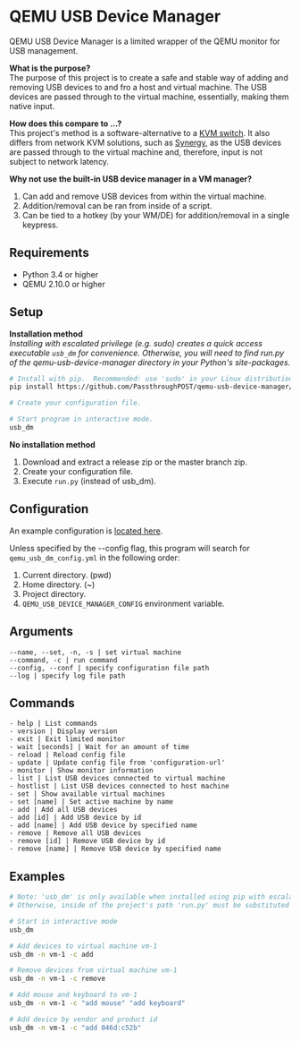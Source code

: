  # QEMU USB Device Manager
 
 QEMU USB Device Manager is a limited wrapper of the QEMU monitor for USB management.
 
 **What is the purpose?**  
 The purpose of this project is to create a safe and stable way of adding and removing USB devices to and fro a host and virtual machine. The USB devices are passed through to the virtual machine, essentially, making them native input.
 
 **How does this compare to ...?**  
 This project's method is a software-alternative to a [KVM switch](https://en.wikipedia.org/wiki/KVM_switch).  It also differs from network KVM solutions, such as [Synergy](https://symless.com/synergy), as the USB devices are passed through to the virtual machine and, therefore, input is not subject to network latency.
 
 **Why not use the built-in USB device manager in a VM manager?**  
1. Can add and remove USB devices from within the virtual machine.
2. Addition/removal can be ran from inside of a script.
3. Can be tied to a hotkey (by your WM/DE) for addition/removal in a single keypress.

## Requirements
* Python 3.4 or higher
* QEMU 2.10.0 or higher

## Setup
**Installation method**  
*Installing with escalated privilege (e.g. sudo) creates a quick access executable `usb_dm` for convenience.  Otherwise, you will need to find run.py of the qemu-usb-device-manager directory in your Python's site-packages.*  
```sh
# Install with pip.  Recommended: use 'sudo' in your Linux distribution.
pip install https://github.com/PassthroughPOST/qemu-usb-device-manager/archive/master.zip --upgrade

# Create your configuration file.

# Start program in interactive mode.
usb_dm
```

**No installation method**
1. Download and extract a release zip or the master branch zip.
2. Create your configuration file.
3. Execute `run.py` (instead of usb_dm).
 
## Configuration
An example configuration is [located here](https://github.com/PassthroughPOST/qemu-usb-device-manager/blob/master/_qemu_usb_dm_config.yml).

Unless specified by the --config flag, this program will search for `qemu_usb_dm_config.yml` in the following order:
1. Current directory. (pwd)
2. Home directory. (~)
3. Project directory.
4. `QEMU_USB_DEVICE_MANAGER_CONFIG` environment variable.


## Arguments
```
--name, --set, -n, -s | set virtual machine
--command, -c | run command
--config, --conf | specify configuration file path
--log | specify log file path
```

## Commands
```
- help | List commands
- version | Display version
- exit | Exit limited monitor
- wait [seconds] | Wait for an amount of time
- reload | Reload config file
- update | Update config file from 'configuration-url'
- monitor | Show monitor information
- list | List USB devices connected to virtual machine
- hostlist | List USB devices connected to host machine
- set | Show available virtual machines
- set [name] | Set active machine by name
- add | Add all USB devices
- add [id] | Add USB device by id
- add [name] | Add USB device by specified name
- remove | Remove all USB devices
- remove [id] | Remove USB device by id
- remove [name] | Remove USB device by specified name
```

## Examples
```sh
# Note: 'usb_dm' is only available when installed using pip with escalated privileges.
# Otherwise, inside of the project's path 'run.py' must be substituted for 'usb_dm'.

# Start in interactive mode
usb_dm

# Add devices to virtual machine vm-1
usb_dm -n vm-1 -c add

# Remove devices from virtual machine vm-1
usb_dm -n vm-1 -c remove

# Add mouse and keyboard to vm-1
usb_dm -n vm-1 -c "add mouse" "add keyboard"

# Add device by vendor and product id
usb_dm -n vm-1 -c "add 046d:c52b"
```
